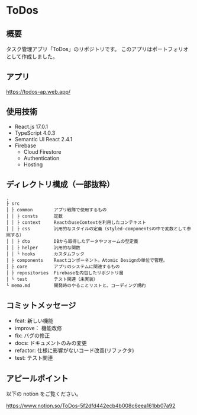 # ToDos

## 概要

タスク管理アプリ「ToDos」のリポジトリです。
このアプリはポートフォリオとして作成しました。

## アプリ

https://todos-ap.web.app/

## 使用技術

- React.js 17.0.1
- TypeScript 4.0.3
- Semantic UI React 2.4.1
- Firebase
  - Cloud Firestore
  - Authentication
  - Hosting

## ディレクトリ構成（一部抜粋）

```
.
├ src
│ ├ common        アプリ戦隊で使用するもの
│ │ ├ consts      定数
│ │ ├ context     ReactのuseContextを利用したコンテキスト
│ │ ├ css         汎用的なスタイルの定義（styled-componentsの中で変数として参照する）
│ │ ├ dto         DBから取得したデータやフォームの型定義
│ │ ├ helper      汎用的な関数
│ │ └ hooks       カスタムフック
│ ├ components    Reactコンポーネント。Atomic Designの単位で管理。
│ ├ core          アプリのシステムに関連するもの
│ ├ repositories  Firebaseを内包したリポジトリ層
│ └ test          テスト関連（未実装）
└ memo.md         開発時のやることリストと、コーディング規約
```

## コミットメッセージ

- feat: 新しい機能
- improve： 機能改修
- fix: バグの修正
- docs: ドキュメントのみの変更
- refactor: 仕様に影響がないコード改善(リファクタ)
- test: テスト関連

## アピールポイント

以下の notion をご覧ください。

https://www.notion.so/ToDos-5f2dfd442ecb4b008c6eea161bb07a92

